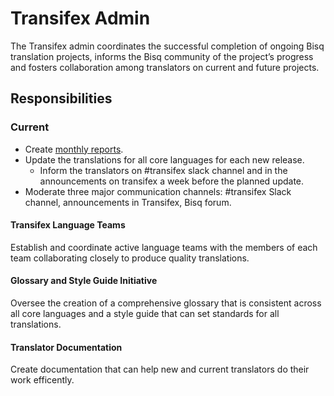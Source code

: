 # Transifex Admin

The Transifex admin coordinates the successful completion of ongoing Bisq translation projects, informs the Bisq community of the project’s progress and fosters collaboration among translators on current and future projects.

## Responsibilities

### Current
- Create [monthly reports](https://github.com/bisq-network/roles/issues/20).
- Update the translations for all core languages for each new release.
  - Inform the translators on #transifex slack channel and in the announcements on transifex a week before the planned update.
- Moderate three major communication channels: #transifex Slack channel, announcements in Transifex, Bisq forum.

#### Transifex Language Teams
Establish and coordinate active language teams with the members of each team collaborating closely to produce quality translations. 

#### Glossary and Style Guide Initiative
Oversee the creation of a comprehensive glossary that is consistent across all core languages and a style guide that can set standards for all translations.

#### Translator Documentation
Create documentation that can help new and current translators do their work efficently.
